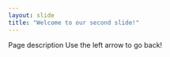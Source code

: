 ```yaml
---
layout: slide
title: "Welcome to our second slide!"
---
```

Page description
Use the left arrow to go back!
